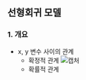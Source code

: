 ## 선형회귀 모델

### 1. 개요
- x, y 변수 사이의 관계
    - 확정적 관계
    ![캡처](https://user-images.githubusercontent.com/43491168/109390736-b540c000-7956-11eb-86bf-08d39ed59b91.PNG)
    - 확률적 관계
